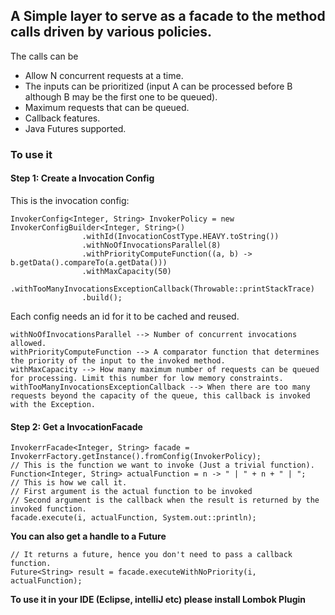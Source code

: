 ## A Simple layer to serve as a facade to the method calls driven by various policies. ##
The calls can be
* Allow N concurrent requests at a time.
* The inputs can be prioritized (input A can be processed before B although B may be the first one to be queued).
* Maximum requests that can be queued.
* Callback features.
* Java Futures supported.

### To use it ###
#### Step 1: Create a Invocation Config ####
This is the invocation config:
```
InvokerConfig<Integer, String> InvokerPolicy = new InvokerConfigBuilder<Integer, String>()
                .withId(InvocationCostType.HEAVY.toString())
                .withNoOfInvocationsParallel(8)
                .withPriorityComputeFunction((a, b) -> b.getData().compareTo(a.getData()))
                .withMaxCapacity(50)
                .withTooManyInvocationsExceptionCallback(Throwable::printStackTrace)
                .build();
```
Each config needs an id for it to be cached and reused.
```
withNoOfInvocationsParallel --> Number of concurrent invocations allowed.
withPriorityComputeFunction --> A comparator function that determines the priority of the input to the invoked method.
withMaxCapacity --> How many maximum number of requests can be queued for processing. Limit this number for low memory constraints.
withTooManyInvocationsExceptionCallback --> When there are too many requests beyond the capacity of the queue, this callback is invoked with the Exception.
```

#### Step 2: Get a InvocationFacade  ####
```
InvokerrFacade<Integer, String> facade = InvokerrFactory.getInstance().fromConfig(InvokerPolicy);
// This is the function we want to invoke (Just a trivial function).
Function<Integer, String> actualFunction = n -> " | " + n + " | ";
// This is how we call it.
// First argument is the actual function to be invoked
// Second argument is the callback when the result is returned by the invoked function.
facade.execute(i, actualFunction, System.out::println);
```

**You can also get a handle to a Future**
```
// It returns a future, hence you don't need to pass a callback function.
Future<String> result = facade.executeWithNoPriority(i, actualFunction);
```

**To use it in your IDE (Eclipse, intelliJ etc) please install Lombok Plugin**


